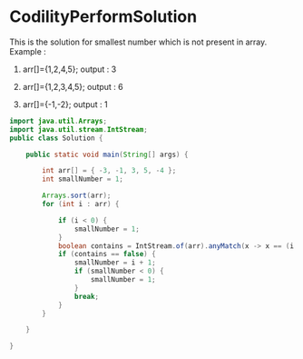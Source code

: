 # CodilityPerformSolution
This is the solution for smallest number which is not present in array.
Example : 
1. arr[]={1,2,4,5};
   output : 3

2. arr[]={1,2,3,4,5};
   output : 6

3. arr[]={-1,-2};
   output : 1

```java
import java.util.Arrays;
import java.util.stream.IntStream;
public class Solution {

	public static void main(String[] args) {

		int arr[] = { -3, -1, 3, 5, -4 };
		int smallNumber = 1;

		Arrays.sort(arr);
		for (int i : arr) {

			if (i < 0) {
				smallNumber = 1;
			}
			boolean contains = IntStream.of(arr).anyMatch(x -> x == (i + 1));
			if (contains == false) {
				smallNumber = i + 1;
				if (smallNumber < 0) {
					smallNumber = 1;
				}
				break;
			}
		}

	}

}
```

